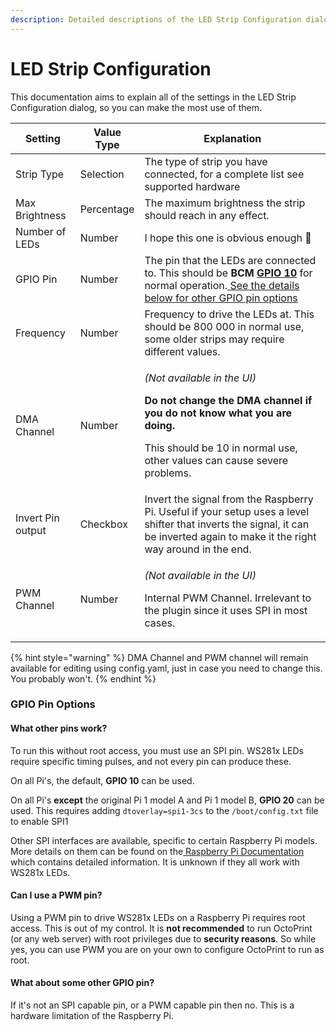 ```yaml
---
description: Detailed descriptions of the LED Strip Configuration dialog.
---
```


# LED Strip Configuration

This documentation aims to explain all of the settings in the LED Strip Configuration dialog, so you can make the most use of them.

| Setting           | Value Type | Explanation                                                                                                                                                                                                                                 |
| ----------------- | ---------- | ------------------------------------------------------------------------------------------------------------------------------------------------------------------------------------------------------------------------------------------- |
| Strip Type        | Selection  | The type of strip you have connected, for a complete list see supported hardware                                                                                                                                                            |
| Max Brightness    | Percentage | The maximum brightness the strip should reach in any effect.                                                                                                                                                                                |
| Number of LEDs    | Number     | I hope this one is obvious enough 🙂                                                                                                                                                                                                        |
| GPIO Pin          | Number     | The pin that the LEDs are connected to. This should be **BCM** [**GPIO 10**](https://pinout.xyz/pinout/pin19\_gpio10) for normal operation.[ See the details below for other GPIO pin options](led-strip-configuration.md#gpio-pin-options) |
| Frequency         | Number     | Frequency to drive the LEDs at. This should be 800 000 in normal use, some older strips may require different values.                                                                                                                       |
| DMA Channel       | Number     | <p><em>(Not available in the UI)</em></p><p><strong>Do not change the DMA channel if you do not know what you are doing.</strong></p><p>This should be 10 in normal use, other values can cause severe problems.</p>                        |
| Invert Pin output | Checkbox   | Invert the signal from the Raspberry Pi. Useful if your setup uses a level shifter that inverts the signal, it can be inverted again to make it the right way around in the end.                                                            |
| PWM Channel       | Number     | <p><em>(Not available in the UI)</em></p><p>Internal PWM Channel. Irrelevant to the plugin since it uses SPI in most cases.</p>                                                                                                             |

{% hint style="warning" %}
DMA Channel and PWM channel will remain available for editing using config.yaml, just in case you need to change this. You probably won't.
{% endhint %}

### GPIO Pin Options

#### What other pins work?

To run this without root access, you must use an SPI pin. WS281x LEDs require specific timing pulses, and not every pin can produce these.

On all Pi's, the default, **GPIO 10** can be used.

On all Pi's **except** the original Pi 1 model A and Pi 1 model B, **GPIO 20** can be used. This requires adding `dtoverlay=spi1-3cs` to the `/boot/config.txt` file to enable SPI1

Other SPI interfaces are available, specific to certain Raspberry Pi models. More details on them can be found on the[ Raspberry Pi Documentation](https://www.raspberrypi.com/documentation/computers/raspberry-pi.html#serial-peripheral-interface-spi) which contains detailed information. It is unknown if they all work with WS281x LEDs.

#### Can I use a PWM pin?

Using a PWM pin to drive WS281x LEDs on a Raspberry Pi requires root access. This is out of my control. It is **not recommended** to run OctoPrint (or any web server) with root privileges due to **security reasons**. So while yes, you can use PWM you are on your own to configure OctoPrint to run as root.

#### What about some other GPIO pin?

If it's not an SPI capable pin, or a PWM capable pin then no. This is a hardware limitation of the Raspberry Pi.



